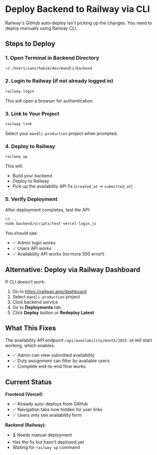 # Deploy Backend to Railway via CLI

Railway's GitHub auto-deploy isn't picking up the changes. You need to deploy manually using Railway CLI.

## Steps to Deploy

### 1. Open Terminal in Backend Directory
```bash
cd /Users/zanirhabib/dev/mandli/backend
```

### 2. Login to Railway (if not already logged in)
```bash
railway login
```
This will open a browser for authentication.

### 3. Link to Your Project
```bash
railway link
```
Select your `mandli-production` project when prompted.

### 4. Deploy to Railway
```bash
railway up
```

This will:
- Build your backend
- Deploy to Railway
- Pick up the availability API fix (`created_at` → `submitted_at`)

### 5. Verify Deployment
After deployment completes, test the API:
```bash
cd ..
node backend/scripts/test-vercel-login.js
```

You should see:
- ✅ Admin login works
- ✅ Users API works
- ✅ Availability API works (no more 500 error!)

## Alternative: Deploy via Railway Dashboard

If CLI doesn't work:
1. Go to https://railway.app/dashboard
2. Select `mandli-production` project
3. Click backend service
4. Go to **Deployments** tab
5. Click **Deploy** button or **Redeploy Latest**

## What This Fixes

The availability API endpoint `/api/availability/month/2025-10` will start working, which enables:
- ✅ Admin can view submitted availability
- ✅ Duty assignment can filter by available users
- ✅ Complete end-to-end flow works

## Current Status

**Frontend (Vercel):**
- ✅ Already auto-deploys from GitHub
- ✅ Navigation tabs now hidden for user links
- ✅ Users only see availability form

**Backend (Railway):**
- ⏳ Needs manual deployment
- Has the fix but hasn't deployed yet
- Waiting for `railway up` command